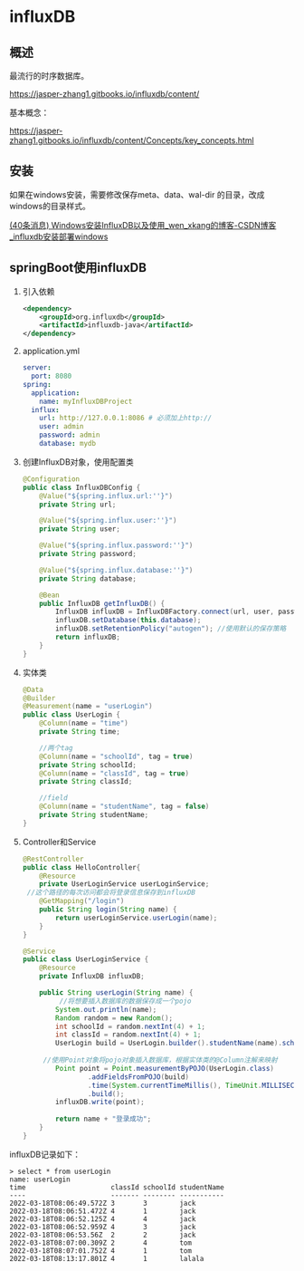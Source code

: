 # influxDB

## 概述

最流行的时序数据库。

https://jasper-zhang1.gitbooks.io/influxdb/content/

基本概念：

https://jasper-zhang1.gitbooks.io/influxdb/content/Concepts/key_concepts.html

## 安装

如果在windows安装，需要修改保存meta、data、wal-dir 的目录，改成windows的目录样式。

[(40条消息) Windows安装InfluxDB以及使用_wen_xkang的博客-CSDN博客_influxdb安装部署windows](https://blog.csdn.net/wen_xkang/article/details/104746280)

## springBoot使用influxDB

1. 引入依赖

   ```xml
   <dependency>
       <groupId>org.influxdb</groupId>
       <artifactId>influxdb-java</artifactId>
   </dependency>
   ```

2. application.yml

   ```yml
   server:
     port: 8080
   spring:
     application:
       name: myInfluxDBProject
     influx:
       url: http://127.0.0.1:8086 # 必须加上http://
       user: admin
       password: admin
       database: mydb
   ```

3. 创建InfluxDB对象，使用配置类

   ```java
   @Configuration
   public class InfluxDBConfig {
       @Value("${spring.influx.url:''}")
       private String url;
   
       @Value("${spring.influx.user:''}")
       private String user;
   
       @Value("${spring.influx.password:''}")
       private String password;
   
       @Value("${spring.influx.database:''}")
       private String database;
   
       @Bean
       public InfluxDB getInfluxDB() {
           InfluxDB influxDB = InfluxDBFactory.connect(url, user, password);
           influxDB.setDatabase(this.database);
           influxDB.setRetentionPolicy("autogen"); //使用默认的保存策略
           return influxDB;
       }
   }
   ```

4. 实体类

   ```java
   @Data
   @Builder
   @Measurement(name = "userLogin")
   public class UserLogin {
       @Column(name = "time")
       private String time;
   
       //两个tag
       @Column(name = "schoolId", tag = true)
       private String schoolId;
       @Column(name = "classId", tag = true)
       private String classId;
   
       //field
       @Column(name = "studentName", tag = false)
       private String studentName;
   }
   ```

5. Controller和Service

   ```java
   @RestController
   public class HelloController{
       @Resource
       private UserLoginService userLoginService;
   	//这个路径的每次访问都会将登录信息保存到influxDB
       @GetMapping("/login")
       public String login(String name) {
           return userLoginService.userLogin(name);
       }
   }
   ```

   ```java
   @Service
   public class UserLoginService {
       @Resource
       private InfluxDB influxDB;
   
       public String userLogin(String name) {
          	//将想要插入数据库的数据保存成一个pojo
           System.out.println(name);
           Random random = new Random();
           int schoolId = random.nextInt(4) + 1;
           int classId = random.nextInt(4) + 1;
           UserLogin build = UserLogin.builder().studentName(name).schoolId(schoolId + "").classId(classId + "").build();
           
   		//使用Point对象将pojo对象插入数据库，根据实体类的@Column注解来映射
           Point point = Point.measurementByPOJO(UserLogin.class)
                   .addFieldsFromPOJO(build)
                   .time(System.currentTimeMillis(), TimeUnit.MILLISECONDS)
                   .build();
           influxDB.write(point);
           
           return name + "登录成功";
       }
   }
   ```

influxDB记录如下：

```
> select * from userLogin
name: userLogin
time                     classId schoolId studentName
----                     ------- -------- -----------
2022-03-18T08:06:49.572Z 3       3        jack
2022-03-18T08:06:51.472Z 4       1        jack
2022-03-18T08:06:52.125Z 4       4        jack
2022-03-18T08:06:52.959Z 4       3        jack
2022-03-18T08:06:53.56Z  2       2        jack
2022-03-18T08:07:00.309Z 2       4        tom
2022-03-18T08:07:01.752Z 4       1        tom
2022-03-18T08:13:17.801Z 4       1        lalala
```



